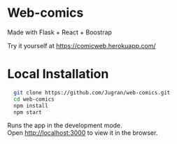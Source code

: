 # Web-comics
Made with Flask + React + Boostrap

Try it yourself at https://comicweb.herokuapp.com/

# Local Installation

```sh 
  git clone https://github.com/Jugran/web-comics.git
  cd web-comics
  npm install
  npm start
```

Runs the app in the development mode.<br />
Open [http://localhost:3000](http://localhost:3000) to view it in the browser.


